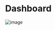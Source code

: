 # Dashboard
![image](https://user-images.githubusercontent.com/60328615/205778090-0d089d51-d6da-4319-9514-07313820a2fd.png)
